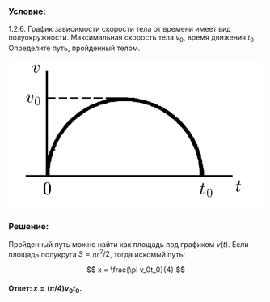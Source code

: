 ###  Условие:

$1.2.6.$ График зависимости скорости тела от времени имеет вид полуокружности. Максимальная скорость тела $v_0$, время движения $t_0$. Определите путь, пройденный телом.

![ К задаче 1.2.6 |608x355, 42%](../../img/1.2.6/statement.png)

###  Решение:

Пройденный путь можно найти как площадь под графиком $v(t)$. Если площадь полукруга $S=\pi r^2/2$, тогда искомый путь:

$$
x = \frac{\pi v_0t_0}{4}
$$

####  Ответ: $x = (\pi /4)v_0t_0$.